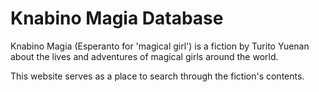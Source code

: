 # Knabino Magia Database

Knabino Magia (Esperanto for 'magical girl') is a fiction by Turito Yuenan about the lives and adventures of magical girls around the world.

This website serves as a place to search through the fiction's contents.
